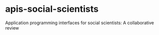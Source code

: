 # apis-social-scientists
Application programming interfaces for social scientists: A collaborative review
